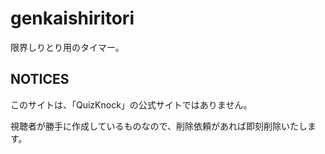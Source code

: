 # genkaishiritori
限界しりとり用のタイマー。

## NOTICES
このサイトは、「QuizKnock」の公式サイトではありません。

視聴者が勝手に作成しているものなので、削除依頼があれば即刻削除いたします。
